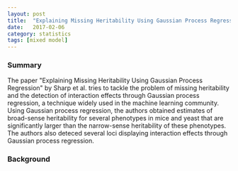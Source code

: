 ```yaml
---
layout: post
title:  "Explaining Missing Heritability Using Gaussian Process Regression (Reader's Digest)"
date:   2017-02-06
category: statistics
tags: [mixed model]
---
```


<script type="text/javascript" async
src="https://cdn.mathjax.org/mathjax/latest/MathJax.js?config=TeX-MML-AM_CHTML">
</script>

### Summary

The paper "Explaining Missing Heritability Using Gaussian Process Regression" by Sharp et al.
tries to tackle the problem of missing heritability and the detection of interaction effects
through Gaussian process regression, a technique widely used in the machine learning community.
Using Gaussian process regression, the authors obtained estimates of broad-sense heritability
for several phenotypes in mice and yeast that are significantly larger than the narrow-sense
heritability of these phenotypes. The authors also deteced several loci displaying interaction
effects through Gaussian process regression.

### Background


